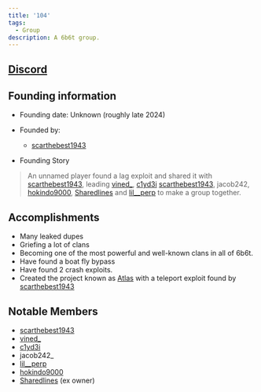 ```yaml
---
title: '104'
tags:
  - Group
description: A 6b6t group.
---
```



## [Discord](https://discord.gg/4Y5qpCAajY)

## Founding information
* Founding date: Unknown (roughly late 2024)
* Founded by: 
  * [scarthebest1943](../Players/scar.md)

* Founding Story
>An unnamed player found a lag exploit and shared it with [scarthebest1943](../Players/scar.md), leading [vined_](../Players/vined.md), [c1yd3i](../Players/clyde.md) [scarthebest1943](../Players/scar.md), jacob242, [hokindo9000](../Players/hokindo9000.md), [Sharedlines](../Players/sharedlines.md) and [lil__perp](../Players/lilperp.md) to make a group together.
>

## Accomplishments
- Many leaked dupes
- Griefing a lot of clans
- Becoming one of the most powerful and well-known clans in all of 6b6t.
- Have found a boat fly bypass
- Have found 2 crash exploits.
- Created the project known as [Atlas](https://www.youtube.com/watch?v=w2oV6sHu1Q8) with a teleport exploit found by [scarthebest1943](../Players/scar.md)

## Notable Members
- [scarthebest1943](../Players/scar.md) 
- [vined_](../Players/vined.md) 
- [c1yd3i](../Players/clyde.md)
- jacob242_
- [lil__perp](../Players/lilperp.md)
- [hokindo9000](../Players/hokindo9000.md)
- [Sharedlines](../Players/sharedlines.md) (ex owner) 

